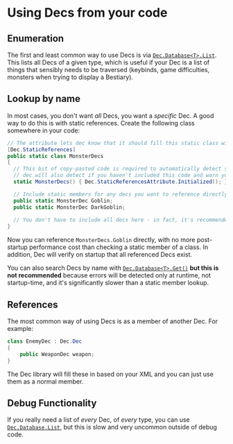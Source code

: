 # Using Decs from your code

## Enumeration

The first and least common way to use Decs is via [`Dec.Database<T>.List`](xref:Dec.Database`1.List). This lists all Decs of a given type, which is useful if your Dec is a list of things that sensibly needs to be traversed (keybinds, game difficulties, monsters when trying to display a Bestiary).

## Lookup by name

In most cases, you don't want *all* Decs, you want a *specific* Dec. A good way to do this is with static references. Create the following class somewhere in your code:

```cs
// The attribute lets dec know that it should fill this static class with data.
[Dec.StaticReferences]
public static class MonsterDecs
{
  // This bit of copy-pasted code is required to automatically detect some errors.
  // dec will also detect if you haven't included this code and warn you about it.
  static MonsterDecs() { Dec.StaticReferencesAttribute.Initialized(); }

  // Include static members for any decs you want to reference directly.
  public static MonsterDec Goblin;
  public static MonsterDec DarkGoblin;
  
  // You don't have to include all decs here - in fact, it's recommended that you only include decs that you plan to reference by name.
}
```

Now you can reference `MonsterDecs.Goblin` directly, with no more post-startup performance cost than checking a static member of a class. In addition, Dec will verify on startup that all referenced Decs exist.

You can also search Decs by name with [`Dec.Database<T>.Get()`](xref:Dec.Database`1.Get*) **but this is not recommended** because errors will be detected only at runtime, not startup-time, and it's significantly slower than a static member lookup.

## References

The most common way of using Decs is as a member of another Dec. For example:

```cs
class EnemyDec : Dec.Dec
{
    public WeaponDec weapon;
}
```

The Dec library will fill these in based on your XML and you can just use them as a normal member.

## Debug Functionality

If you really need a list of *every* Dec, of *every* type, you can use [`Dec.Database.List`](xref:Dec.Database.List), but this is slow and very uncommon outside of debug code.